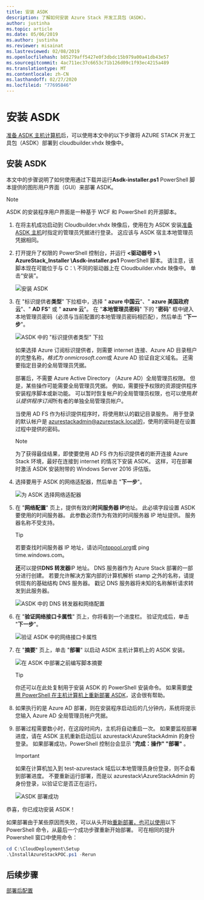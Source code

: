```yaml
---
title: 安装 ASDK
description: 了解如何安装 Azure Stack 开发工具包（ASDK）。
author: justinha
ms.topic: article
ms.date: 05/06/2019
ms.author: justinha
ms.reviewer: misainat
ms.lastreviewed: 02/08/2019
ms.openlocfilehash: b85279aff5427e0f3dbdc15b979a00a41db43e57
ms.sourcegitcommit: 4ac711ec37c6653c71b126d09c1f93ec4215a489
ms.translationtype: MT
ms.contentlocale: zh-CN
ms.lasthandoff: 02/27/2020
ms.locfileid: "77695846"
---
```

# <a name="install-the-asdk"></a>安装 ASDK
[准备 ASDK 主机计算机](asdk-prepare-host.md)后，可以使用本文中的以下步骤将 AZURE STACK 开发工具包（ASDK）部署到 cloudbuilder.vhdx 映像中。

## <a name="install-the-asdk"></a>安装 ASDK
本文中的步骤说明了如何使用通过下载并运行**Asdk-installer.ps1** PowerShell 脚本提供的图形用户界面（GUI）来部署 ASDK。

> [!NOTE]
> ASDK 的安装程序用户界面是一种基于 WCF 和 PowerShell 的开源脚本。


1. 在将主机成功启动到 Cloudbuilder.vhdx 映像后，使用在为 ASDK 安装[准备 ASDK 主机](asdk-prepare-host.md)时指定的管理员凭据进行登录。 这应该与 ASDK 宿主本地管理员凭据相同。
2. 打开提升了权限的 PowerShell 控制台，并运行 **&lt;驱动器号 > \ AzureStack_Installer \Asdk-installer.ps1** PowerShell 脚本。 请注意，该脚本现在可能位于与 C：\ 不同的驱动器上在 Cloudbuilder.vhdx 映像中。 单击“安装”。

    ![安装 ASDK](media/asdk-install/1.PNG) 

3. 在 "标识提供者**类型**" 下拉框中，选择 " **azure 中国云**"、" **azure 美国政府云**"、" **AD FS**" 或 " **azure 云**"。 在 "**本地管理员密码**" 下的 "**密码**" 框中键入本地管理员密码（必须与当前配置的本地管理员密码相匹配），然后单击 "**下一步**"。

    ![ASDK 中的 "标识提供者类型" 下拉](media/asdk-install/2.PNG) 
  
    如果选择 Azure 订阅标识提供者，则需要 internet 连接、Azure AD 目录租户的完整名称，*格式为 onmicrosoft.com*或 Azure AD 验证自定义域名。 还需要指定目录的全局管理员凭据。

    部署后，不需要 Azure Active Directory （Azure AD）全局管理员权限。 但是，某些操作可能需要全局管理员凭据。 例如，需要授予权限的资源提供程序安装程序脚本或新功能。 可以暂时恢复帐户的全局管理员权限，也可以使用*默认提供程序订阅*所有者的单独全局管理员帐户。

    当使用 AD FS 作为标识提供程序时，将使用默认的戳记目录服务。 用于登录的默认帐户是 azurestackadmin@azurestack.local的，使用的密码是在设置过程中提供的密码。

   > [!NOTE]
   > 为了获得最佳结果，即使要使用 AD FS 作为标识提供者的断开连接 Azure Stack 环境，最好在连接到 internet 的情况下安装 ASDK。 这样，可在部署时激活 ASDK 安装附带的 Windows Server 2016 评估版。

4. 选择要用于 ASDK 的网络适配器，然后单击 "**下一步**"。

    ![为 ASDK 选择网络适配器](media/asdk-install/3.PNG)

5. 在 "**网络配置**" 页上，提供有效的**时间服务器 IP**地址。 此必填字段设置 ASDK 要使用的时间服务器。 此参数必须作为有效的时间服务器 IP 地址提供。 服务器名称不受支持。

      > [!TIP]
      > 若要查找时间服务器 IP 地址，请访问[ntppool.org](https://www.ntppool.org/)或 ping time.windows.com。 

    **还**可以提供**DNS 转发器**IP 地址。 DNS 服务器作为 Azure Stack 部署的一部分进行创建。 若要允许解决方案内部的计算机解析 stamp 之外的名称，请提供现有的基础结构 DNS 服务器。 戳记 DNS 服务器将未知的名称解析请求转发到此服务器。

    ![ASDK 中的 DNS 转发器和网络配置](media/asdk-install/4.PNG)

6. 在 "**验证网络接口卡属性**" 页上，你将看到一个进度栏。 验证完成后，单击 "**下一步**"。

    ![验证 ASDK 中的网络接口卡属性](media/asdk-install/5.PNG)

7. 在 "**摘要**" 页上，单击 "**部署**" 以启动 ASDK 主机计算机上的 ASDK 安装。

    ![在 ASDK 中部署之前编写脚本摘要](media/asdk-install/6.PNG)

    > [!TIP]
    > 你还可以在此处复制用于安装 ASDK 的 PowerShell 安装命令。 如果需要[使用 PowerShell 在主机计算机上重新部署 ASDK](asdk-deploy-powershell.md)，这会很有帮助。

8. 如果执行的是 Azure AD 部署，则在安装程序启动后的几分钟内，系统将提示您输入 Azure AD 全局管理员帐户凭据。

9. 部署过程需要数小时，在这段时间内，主机将自动重启一次。 如果要监视部署进度，请在 ASDK 主机重新启动后以 azurestack\AzureStackAdmin 的身份登录。 如果部署成功，PowerShell 控制台会显示 "**完成：操作" "部署"** 。 
    > [!IMPORTANT]
    > 如果在计算机加入到 test-azurestack 域后以本地管理员身份登录，则不会看到部署进度。 不要重新运行部署，而是以 azurestack\AzureStackAdmin 的身份登录，以验证它是否正在运行。

    ![ASDK 部署成功](media/asdk-install/7.PNG)

恭喜，你已成功安装 ASDK！

如果部署由于某些原因而失败，可以从头开始[重新部署，也可以使用](asdk-redeploy.md)以下 PowerShell 命令，从最后一个成功步骤重新开始部署。 可在相同的提升 Powershell 窗口中使用命令：

  ```powershell
  cd C:\CloudDeployment\Setup
  .\InstallAzureStackPOC.ps1 -Rerun
  ```

## <a name="next-steps"></a>后续步骤
[部署后配置](asdk-post-deploy.md)
